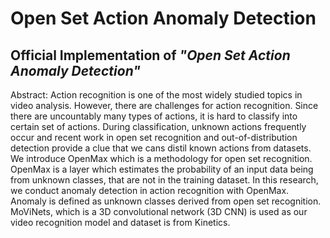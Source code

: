 # Open Set Action Anomaly Detection

## Official Implementation of *"Open Set Action Anomaly Detection"*

Abstract: Action recognition is one of the most widely studied topics in video analysis. However, there are challenges for action recognition. Since there are uncountably many types of actions, it is hard to classify into certain set of actions. During classification, unknown actions frequently occur and recent work in open set recognition and out-of-distribution detection provide a clue that we cans distil known actions from datasets. We introduce OpenMax which is a methodology for open set recognition. OpenMax is a layer which estimates the probability of an input data being from unknown classes, that are not in the training dataset. In this research, we conduct anomaly detection in action recognition with OpenMax. Anomaly is defined as unknown classes derived from open set recognition. MoViNets, which is a 3D convolutional network (3D CNN) is used as our video recognition model and dataset is from Kinetics.
